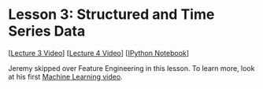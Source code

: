 # Lesson 3: Structured and Time Series Data

[[Lecture 3 Video](http://course.fast.ai/lessons/lesson3.html)] [[Lecture 4 Video](http://course.fast.ai/lessons/lesson4.html)] [[IPython Notebook](https://github.com/fastai/fastai/blob/master/courses/dl1/lesson3-rossman.ipynb)]

Jeremy skipped over Feature Engineering in this lesson.  To learn more, look at his first [Machine Learning video](https://www.youtube.com/watch?v=CzdWqFTmn0Y&feature=youtu.be).
